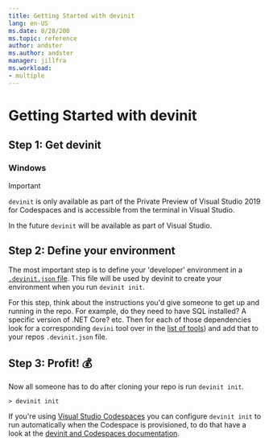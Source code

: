 ```yaml
---
title: Getting Started with devinit
lang: en-US
ms.date: 8/28/200
ms.topic: reference
author: andster
ms.author: andster
manager: jillfra
ms.workload:
- multiple
---
```

# Getting Started with devinit

## Step 1: Get devinit

### Windows

>[!IMPORTANT]
>`devinit` is only available as part of the Private Preview of Visual Studio 2019 for Codespaces and is accessible from the terminal in Visual Studio.

In the future `devinit` will be available as part of Visual Studio.

## Step 2: Define your environment

The most important step is to define your 'developer' environment in a [`.devinit.json` file](docs/devinit-json.html). This file will be used by devinit to create your environment when you run `devinit init`.

For this step, think about the instructions you'd give someone to get up and running in the repo. For example, do they need to have SQL installed? A specific version of .NET Core? etc. Then for each of those dependencies look for a corresponding `devini` tool over in the [list of tools](tools/readme.md)) and add that to your repos `.devinit.json` file.

## Step 3: Profit! 💰

Now all someone has to do after cloning your repo is run `devinit init`.
```batch
> devinit init
```

If you're using [Visual Studio Codespaces](https://visualstudio.microsoft.com/services/visual-studio-codespaces/) you can configure `devinit init` to run automatically when the Codespace is provisioned, to do that have a look at the [devinit and Codespaces documentation](docs/codespaces.html).
